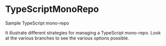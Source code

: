 # TypeScriptMonoRepo
Sample TypeScript mono-repo

It illustrate different strategies for managing a TypeScript mono-repo.
Look at the various branches to see the various options possible.
